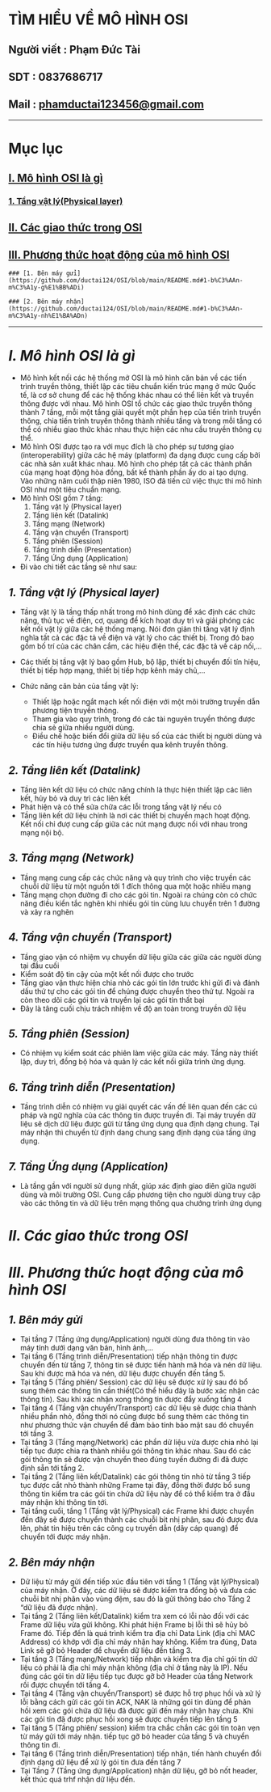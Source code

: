 # TÌM HIỂU VỀ MÔ HÌNH OSI
## Người viết : Phạm Đức Tài
## SDT : 0837686717
## Mail : phamductai123456@gmail.com

***
# Mục lục
## [I. Mô hình OSI là gì](https://github.com/ductai124/OSI/blob/main/README.md#im%C3%B4-h%C3%ACnh-osi-l%C3%A0-g%C3%AC)

   ### [1. Tầng vật lý(Physical layer)](https://github.com/ductai124/OSI/blob/main/README.md#1-t%E1%BA%A7ng-v%E1%BA%ADt-l%C3%BD-physical-layer)
<!--    
    [2. Tầng liên kết](https://github.com/ductai124/OSI/blob/main/README.md#2-t%E1%BA%A7ng-li%C3%AAn-k%E1%BA%BFt-datalink)
    
    [3. Tầng mạng](https://github.com/ductai124/OSI/blob/main/README.md#3-t%E1%BA%A7ng-m%E1%BA%A1ng-network)
    
    [4. Tầng vận chuyển](https://github.com/ductai124/OSI/blob/main/README.md#4-t%E1%BA%A7ng-v%E1%BA%ADn-chuy%E1%BB%83n-transport)
    
    [5. Tầng phiên](https://github.com/ductai124/OSI/blob/main/README.md#5-t%E1%BA%A7ng-phi%C3%AAn-session)
    
    [6. Tầng trình diễn](https://github.com/ductai124/OSI/blob/main/README.md#6-t%E1%BA%A7ng-tr%C3%ACnh-di%E1%BB%85n-presentation)
    
    [7. Tầng Ứng dụng](https://github.com/ductai124/OSI/blob/main/README.md#7-t%E1%BA%A7ng-%E1%BB%A9ng-d%E1%BB%A5ng-application)
-->
    
 ## [II. Các giao thức trong OSI](https://github.com/ductai124/OSI/blob/main/README.md#ii-c%C3%A1c-giao-th%E1%BB%A9c-trong-osi)
 
 ## [III. Phương thức hoạt động của mô hình OSI](https://github.com/ductai124/OSI/blob/main/README.md#iii-ph%C6%B0%C6%A1ng-th%E1%BB%A9c-ho%E1%BA%A1t-%C4%91%E1%BB%99ng-c%E1%BB%A7a-m%C3%B4-h%C3%ACnh-osi)
 
    ### [1. Bên máy gửi](https://github.com/ductai124/OSI/blob/main/README.md#1-b%C3%AAn-m%C3%A1y-g%E1%BB%ADi)
    
    ### [2. Bên máy nhận](https://github.com/ductai124/OSI/blob/main/README.md#1-b%C3%AAn-m%C3%A1y-nh%E1%BA%ADn)
    
***
# ***I.	Mô hình OSI là gì***
* Mô hình kết nối các hệ thống mở OSI là mô hình căn bản về các tiến trình truyền thông, thiết lập các tiêu chuẩn kiến trúc mạng ở mức Quốc tế, là cơ sở chung để các hệ thống khác nhau có thể liên kết và truyền thông được với nhau. Mô hình OSI tổ chức các giao thức truyền thông thành 7 tầng, mỗi một tầng giải quyết một phần hẹp của tiến trình truyền thông, chia tiến trình truyền thông thành nhiều tầng và trong mỗi tầng có thể có nhiều giao thức khác nhau thực hiện các nhu cầu truyền thông cụ thể.
* Mô hình OSI được tạo ra với mục đích là cho phép sự tương giao (interoperability) giữa các hệ máy (platform) đa dạng được cung cấp bởi các nhà sản xuất khác nhau. Mô hình cho phép tất cả các thành phần của mạng hoạt động hòa đồng, bất kể thành phần ấy do ai tạo dựng. Vào những năm cuối thập niên 1980, ISO đã tiến cử việc thực thi mô hình OSI như một tiêu chuẩn mạng.
* Mô hình OSI gồm 7 tầng:
    1. Tầng vật lý (Physical layer)
    2. Tầng liên kết (Datalink) 
    3. Tầng mạng (Network) 
    4. Tầng vận chuyển (Transport)
    5. Tầng phiên (Session)
    6. Tầng trình diễn (Presentation) 
    7. Tầng Ứng dụng (Application) 
* Đi vào chi tiết các tầng sẽ như sau:
## ***1. Tầng vật lý (Physical layer)***
* Tầng vật lý là tầng thấp nhất trong mô hình dùng để xác định các chức năng, thủ tục về điện, cơ, quang để kích hoạt duy trì và giải phóng các kết nối vật lý giữa các hệ thống mạng. Nói đơn giản thì tầng vật lý định nghĩa tất cả các đặc tả về điện và vật lý cho các thiết bị. Trong đó bao gồm bố trí của các chân cắm, các hiệu điện thế, các đặc tả về cáp 
nối,…

* Các thiết bị tầng vật lý bao gồm Hub, bộ lặp, thiết bị chuyển đối tín hiệu, thiết bị tiếp hợp mạng, thiết bị tiếp hợp kênh máy chủ,…

* Chức năng căn bản của tầng vật lý:

    * Thiết lập hoặc ngắt mạch kết nối điện với một môi trường truyền dẫn phương tiện truyền thông.
    * Tham gia vào quy trình, trong đó các tài nguyên truyền thông được chia sẻ giữa nhiều người dùng.
    * Điều chế hoặc biến đổi giữa dữ liệu số của các thiết bị người dùng và các tín hiệu tương ứng được truyền qua kênh truyền thông.
## ***2. Tầng liên kết (Datalink)***
* Tầng liên kết dữ liệu có chức năng chính là thực hiện thiết lập các liên kết, hủy bỏ và duy trì các liên kết
* Phát hiện và có thể sửa chữa các lỗi trong tầng vật lý nếu có
* Tầng liên kết dữ liệu chính là nơi các thiết bị chuyển mạch hoạt động. Kết nối chỉ đượ cung cấp giữa các nút mạng được nối với nhau trong mạng nội bộ. 
## ***3. Tầng mạng (Network)***
* Tầng mạng cung cấp các chức năng và quy trình cho việc truyền các chuỗi dữ liệu từ  một nguồn tới 1 đích thông qua một hoặc nhiều mạng
* Tầng mạng chọn đường đi cho các gói tin. Ngoài ra chúng còn có chức năng điều kiển tắc nghẽn khi nhiều gói tin cùng lưu chuyển trên 1 đường và xảy ra nghẽn
## ***4. Tầng vận chuyển (Transport)***
* Tầng giao vận có nhiệm vụ chuyển dữ liệu giữa các giữa  các người dùng tại đầu cuối
* Kiểm soát độ tin cậy của một kết nối được cho trước
* Tầng giao vận thực hiện chia nhỏ các gói tin lớn trước khi gửi đi và đánh dấu thứ tự cho các gói tin để chúng được chuyển theo thứ tự. Ngoài ra còn theo dõi các gói tin và truyền lại các gói tin thất bại
* Đây là tâng cuối chịu trách nhiệm về độ an toàn trong truyền dữ liệu
## ***5. Tầng phiên (Session)***
* Có nhiệm vụ kiểm soát các phiên làm việc giữa các máy. Tầng này thiết lập, duy trì, đồng bộ hóa và quản lý các kết nối giữa trình ứng dụng.

## ***6. Tầng trình diễn (Presentation)***
* Tầng trình diễn có nhiệm vụ giải quyết các vấn đề liên quan đến các cú pháp và ngữ nghĩa của các thông tin được truyền đi. Tại máy truyền dữ liệu sẽ dịch dữ liệu được gửi từ tầng ứng dụng qua định dạng chung. Tại máy nhận thì chuyển từ định dang chung sang định dạng của tầng ứng dụng.
## ***7. Tầng Ứng dụng (Application)***
* Là tầng gần với người sử dụng nhất, giúp xác định giao diên giữa người dùng và môi trường OSI. Cung cấp phương tiện cho người dùng truy cập vào các thông tin và dữ liệu trên mạng thông qua chướng trình ứng dụng
# ***II. Các giao thức trong OSI***
# ***III. Phương thức hoạt động của mô hình OSI***
## ***1. Bên máy gửi***
* Tại tầng 7 (Tầng ứng dụng/Application) người dùng đưa thông tin vào máy tính dưới dạng văn bản, hình ảnh,...
* Tại tầng 6 (Tầng trình diễn/Presentation) tiếp nhận thông tin được chuyển đến từ tầng 7, thông tin sẽ được tiến hành mã hóa và nén dữ liệu. Sau khi được mã hóa và nén, dữ liệu được chuyển đến tầng 5.
* Tại tầng 5 (Tầng phiên/ Session) các dữ liệu sẽ được xử lý sau đó bổ sung thêm các thông tin cần thiết(Có thể hiểu đây là bước xác nhận các thông tin). Sau khi xác nhận xong thông tin được đẩy xuống tầng 4
* Tại tầng 4 (Tầng vận chuyển/Transport) các dữ liệu sẽ được chia thành nhiều phần nhỏ, đồng thời nó cũng được bổ sung thêm các thông tin như phương thức vận chuyển để đảm bảo tính bảo mật sau đó chuyển tới tầng 3.
* Tại tầng 3 (Tầng mạng/Network) các phần dữ liệu vừa được chia nhỏ lại tiếp tục được chia ra thành nhiều gói thông tin khác nhau. Sau đó các gói thông tin sẽ được vận chuyển theo đúng tuyến đường đi đã được định sẵn tới tầng 2.
* Tại tầng 2 (Tầng liên kết/Datalink) các gói thông tin nhỏ từ tầng 3 tiếp tục được cắt nhỏ thành những Frame tại đây, đồng thời được bổ sung thông tin kiểm tra các gói tin chứa dữ liệu này để có thể kiểm tra ở đầu máy nhận khi thông tin tới.
* Tại tầng cuối, tầng 1 (Tầng vật lý/Physical) các Frame khi được chuyển đến đây sẽ được chuyển thành các chuỗi bit nhị phân, sau đó được đưa lên, phát tin hiệu trên các công cụ truyền dẫn (dây cáp quang) để chuyển tới được máy nhận.
## ***2. Bên máy nhận***
* Dữ liệu từ máy gửi đến tiếp xúc đầu tiên với tầng 1 (Tầng vật lý/Physical) của máy nhận. Ở đây, các dữ liệu sẽ được kiểm tra đồng bộ và đưa các chuỗi bit nhị phân vào vùng đệm, sau đó là gửi thông báo cho Tầng 2 “dữ liệu đã được nhận).
* Tại tầng 2 (Tầng liên kết/Datalink) kiểm tra xem có lỗi nào đối với các Frame dữ liệu vừa gửi không. Khi phát hiện Frame bị lỗi thì sẽ hủy bỏ Frame đó. Tiếp đến là quá trình kiểm tra địa chỉ Data Link (địa chỉ MAC Address) có khớp với địa chỉ máy nhận hay không. Kiểm tra đúng, Data Link sẽ gỡ bỏ Header để chuyển dữ liệu đến tầng 3.
* Tại tầng 3 (Tầng mạng/Network) tiếp nhận và kiểm tra địa chỉ gói tin dữ liệu có phải là địa chỉ máy nhận không (địa chỉ ở tầng này là IP). Nếu đúng các gói tin dữ liệu tiếp tục được gỡ bở Header của tầng Network rồi được chuyển tới tầng 4.
* Tại tầng 4 (Tầng vận chuyển/Transport) sẽ được hỗ trợ phục hồi và xử lý lỗi bằng cách gửi các gói tin ACK, NAK là những gói tin dùng để phản hồi xem các gói chứa dữ liệu đã được gửi đến máy nhận hay chưa. Khi các gói tin đã được phục hồi xong sẽ được chuyển tiếp lên tầng 5
* Tại tầng 5 (Tầng phiên/ session) kiểm tra chắc chắn các gói tin toàn vẹn từ máy gửi tới máy nhận. tiếp tục gỡ bỏ header của tầng 5 và chuyển thông tin đi.
* Tại tầng 6 (Tầng trình diễn/Presentation) tiếp nhận, tiến hành chuyển đổi định dạng dữ liệu để xử lý gói tin đưa đến tầng 7
* Tại Tầng 7 (Tầng ứng dụng/Application) nhận dữ liệu, gỡ bỏ nốt header, kết thúc quá trhf nhận dữ liệu đến.
